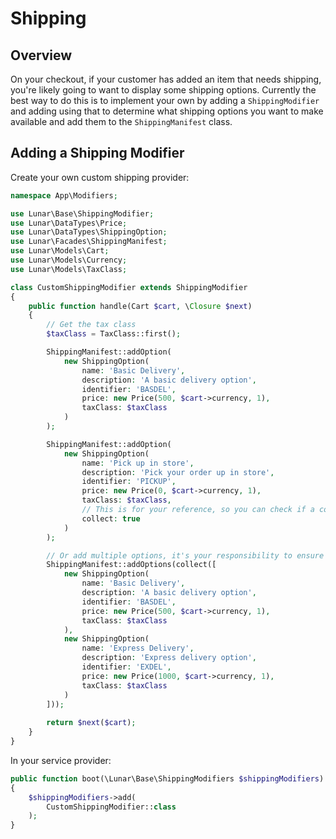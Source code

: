 # Shipping

## Overview

On your checkout, if your customer has added an item that needs shipping, you're likely going to want to display some shipping options. Currently the best way to do this is to implement your own by adding a `ShippingModifier` and adding using that to determine what shipping options you want to make available and add them to the `ShippingManifest` class.

## Adding a Shipping Modifier

Create your own custom shipping provider:

```php
namespace App\Modifiers;

use Lunar\Base\ShippingModifier;
use Lunar\DataTypes\Price;
use Lunar\DataTypes\ShippingOption;
use Lunar\Facades\ShippingManifest;
use Lunar\Models\Cart;
use Lunar\Models\Currency;
use Lunar\Models\TaxClass;

class CustomShippingModifier extends ShippingModifier
{
    public function handle(Cart $cart, \Closure $next)
    {
        // Get the tax class
        $taxClass = TaxClass::first();

        ShippingManifest::addOption(
            new ShippingOption(
                name: 'Basic Delivery',
                description: 'A basic delivery option',
                identifier: 'BASDEL',
                price: new Price(500, $cart->currency, 1),
                taxClass: $taxClass
            )
        );

        ShippingManifest::addOption(
            new ShippingOption(
                name: 'Pick up in store',
                description: 'Pick your order up in store',
                identifier: 'PICKUP',
                price: new Price(0, $cart->currency, 1),
                taxClass: $taxClass,
                // This is for your reference, so you can check if a collection option has been selected.
                collect: true
            )
        );

        // Or add multiple options, it's your responsibility to ensure the identifiers are unique
        ShippingManifest::addOptions(collect([
            new ShippingOption(
                name: 'Basic Delivery',
                description: 'A basic delivery option',
                identifier: 'BASDEL',
                price: new Price(500, $cart->currency, 1),
                taxClass: $taxClass
            ),
            new ShippingOption(
                name: 'Express Delivery',
                description: 'Express delivery option',
                identifier: 'EXDEL',
                price: new Price(1000, $cart->currency, 1),
                taxClass: $taxClass
            )
        ]));
        
        return $next($cart);
    }
}

```

In your service provider:

```php
public function boot(\Lunar\Base\ShippingModifiers $shippingModifiers)
{
    $shippingModifiers->add(
        CustomShippingModifier::class
    );
}
```
